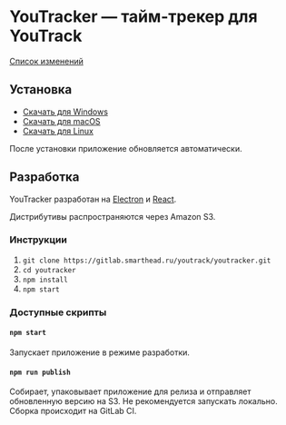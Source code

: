 # YouTracker — тайм-трекер для YouTrack

[Список изменений](CHANGELOG.md)

## Установка

- [Скачать для Windows](https://youtracker.smarthead.ru/YouTracker-installer.exe)
- [Скачать для macOS](https://youtracker.smarthead.ru/YouTracker.dmg)
- [Скачать для Linux](https://youtracker.smarthead.ru/YouTracker.AppImage)

После установки приложение обновляется автоматически.


## Разработка

YouTracker разработан на [Electron](https://electronjs.org) и [React](https://reactjs.org).

Дистрибутивы распространяются через Amazon S3.


### Инструкции

1. `git clone https://gitlab.smarthead.ru/youtrack/youtracker.git`
2. `cd youtracker`
3. `npm install`
4. `npm start`

### Доступные скрипты

#### `npm start`
Запускает приложение в режиме разработки.

#### `npm run publish`
Собирает, упаковывает приложение для релиза и отправляет обновленную версию на
S3. Не рекомендуется запускать локально. Сборка происходит на GitLab CI.
